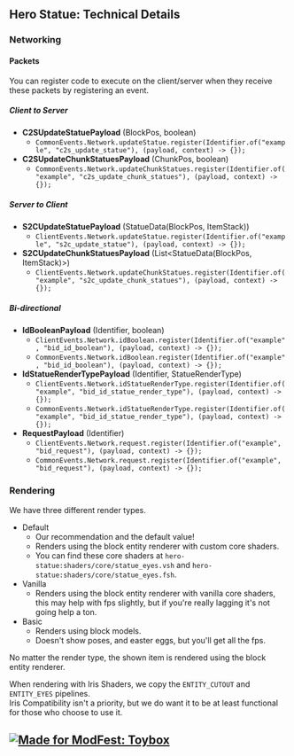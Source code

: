 ## Hero Statue: Technical Details

### Networking
#### Packets
You can register code to execute on the client/server when they receive these packets by registering an event.
##### Client to Server
- **C2SUpdateStatuePayload** (BlockPos, boolean)
	- `CommonEvents.Network.updateStatue.register(Identifier.of("example", "c2s_update_statue"), (payload, context) -> {});`
- **C2SUpdateChunkStatuesPayload** (ChunkPos, boolean)
	- `CommonEvents.Network.updateChunkStatues.register(Identifier.of("example", "c2s_update_chunk_statues"), (payload, context) -> {});`
##### Server to Client
- **S2CUpdateStatuePayload** (StatueData(BlockPos, ItemStack))
	- `ClientEvents.Network.updateStatue.register(Identifier.of("example", "s2c_update_statue"), (payload, context) -> {});`
- **S2CUpdateChunkStatuesPayload** (List<StatueData(BlockPos, ItemStack)>)
	- `ClientEvents.Network.updateChunkStatues.register(Identifier.of("example", "s2c_update_chunk_statues"), (payload, context) -> {});`
##### Bi-directional
- **IdBooleanPayload** (Identifier, boolean)
	- `ClientEvents.Network.idBoolean.register(Identifier.of("example", "bid_id_boolean"), (payload, context) -> {});`
	- `CommonEvents.Network.idBoolean.register(Identifier.of("example", "bid_id_boolean"), (payload, context) -> {});`
- **IdStatueRenderTypePayload** (Identifier, StatueRenderType)
	- `ClientEvents.Network.idStatueRenderType.register(Identifier.of("example", "bid_id_statue_render_type"), (payload, context) -> {});`
	- `CommonEvents.Network.idStatueRenderType.register(Identifier.of("example", "bid_id_statue_render_type"), (payload, context) -> {});`
- **RequestPayload** (Identifier)
	- `ClientEvents.Network.request.register(Identifier.of("example", "bid_request"), (payload, context) -> {});`
	- `CommonEvents.Network.request.register(Identifier.of("example", "bid_request"), (payload, context) -> {});`

### Rendering
We have three different render types.  
- Default  
  - Our recommendation and the default value!  
  - Renders using the block entity renderer with custom core shaders.  
  - You can find these core shaders at `hero-statue:shaders/core/statue_eyes.vsh` and `hero-statue:shaders/core/statue_eyes.fsh`.  
- Vanilla  
  - Renders using the block entity renderer with vanilla core shaders, this may help with fps slightly, but if you're really lagging it's not going help a ton.  
- Basic  
  - Renders using block models.  
  - Doesn't show poses, and easter eggs, but you'll get all the fps.  

No matter the render type, the shown item is rendered using the block entity renderer.

When rendering with Iris Shaders, we copy the `ENTITY_CUTOUT` and `ENTITY_EYES` pipelines.  
Iris Compatibility isn't a priority, but we do want it to be at least functional for those who choose to use it.  

## [![Made for ModFest: Toybox](https://raw.githubusercontent.com/ModFest/art/refs/heads/v2/badge/svg/toybox/cozy.svg)](https://modfest.net/toybox)  
